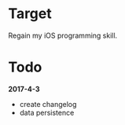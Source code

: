 # Target

Regain my iOS programming skill.

# Todo

**2017-4-3**

* create changelog
* data persistence

